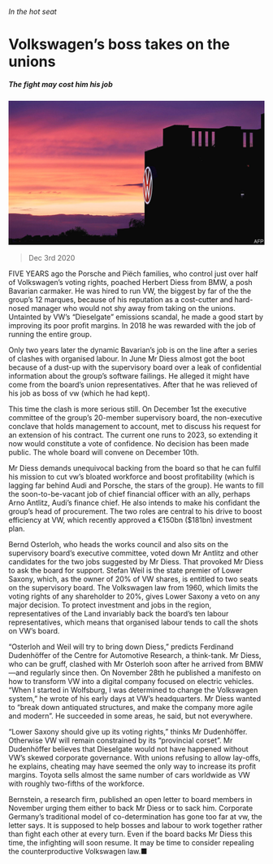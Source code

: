 ###### In the hot seat

# Volkswagen’s boss takes on the unions 

##### The fight may cost him his job 

![image](images/20201205_WBP001.jpg) 

> Dec 3rd 2020 


FIVE YEARS ago the Porsche and Piëch families, who control just over half of Volkswagen’s voting rights, poached Herbert Diess from BMW, a posh Bavarian carmaker. He was hired to run VW, the biggest by far of the the group’s 12 marques, because of his reputation as a cost-cutter and hard-nosed manager who would not shy away from taking on the unions. Untainted by VW’s “Dieselgate” emissions scandal, he made a good start by improving its poor profit margins. In 2018 he was rewarded with the job of running the entire group.


Only two years later the dynamic Bavarian’s job is on the line after a series of clashes with organised labour. In June Mr Diess almost got the boot because of a dust-up with the supervisory board over a leak of confidential information about the group’s software failings. He alleged it might have come from the board’s union representatives. After that he was relieved of his job as boss of vw (which he had kept).



This time the clash is more serious still. On December 1st the executive committee of the group’s 20-member supervisory board, the non-executive conclave that holds management to account, met to discuss his request for an extension of his contract. The current one runs to 2023, so extending it now would constitute a vote of confidence. No decision has been made public. The whole board will convene on December 10th.


Mr Diess demands unequivocal backing from the board so that he can fulfil his mission to cut vw’s bloated workforce and boost profitability (which is lagging far behind Audi and Porsche, the stars of the group). He wants to fill the soon-to-be-vacant job of chief financial officer with an ally, perhaps Arno Antlitz, Audi’s finance chief. He also intends to make his confidant the group’s head of procurement. The two roles are central to his drive to boost efficiency at VW, which recently approved a €150bn ($181bn) investment plan.


Bernd Osterloh, who heads the works council and also sits on the supervisory board’s executive committee, voted down Mr Antlitz and other candidates for the two jobs suggested by Mr Diess. That provoked Mr Diess to ask the board for support. Stefan Weil is the state premier of Lower Saxony, which, as the owner of 20% of VW shares, is entitled to two seats on the supervisory board. The Volkswagen law from 1960, which limits the voting rights of any shareholder to 20%, gives Lower Saxony a veto on any major decision. To protect investment and jobs in the region, representatives of the Land invariably back the board’s ten labour representatives, which means that organised labour tends to call the shots on VW’s board.


“Osterloh and Weil will try to bring down Diess,” predicts Ferdinand Dudenhöffer of the Centre for Automotive Research, a think-tank. Mr Diess, who can be gruff, clashed with Mr Osterloh soon after he arrived from BMW—and regularly since then. On November 28th he published a manifesto on how to transform VW into a digital company focused on electric vehicles. “When I started in Wolfsburg, I was determined to change the Volkswagen system,” he wrote of his early days at VW’s headquarters. Mr Diess wanted to “break down antiquated structures, and make the company more agile and modern”. He succeeded in some areas, he said, but not everywhere.


“Lower Saxony should give up its voting rights,” thinks Mr Dudenhöffer. Otherwise VW will remain constrained by its “provincial corset”. Mr Dudenhöffer believes that Dieselgate would not have happened without VW’s skewed corporate governance. With unions refusing to allow lay-offs, he explains, cheating may have seemed the only way to increase its profit margins. Toyota sells almost the same number of cars worldwide as VW with roughly two-fifths of the workforce.


Bernstein, a research firm, published an open letter to board members in November urging them either to back Mr Diess or to sack him. Corporate Germany’s traditional model of co-determination has gone too far at vw, the letter says. It is supposed to help bosses and labour to work together rather than fight each other at every turn. Even if the board backs Mr Diess this time, the infighting will soon resume. It may be time to consider repealing the counterproductive Volkswagen law.■

